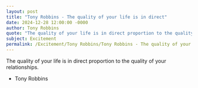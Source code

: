 ```yaml
---
layout: post
title: "Tony Robbins - The quality of your life is in direct"
date: 2024-12-28 12:00:00 -0000
author: Tony Robbins
quote: "The quality of your life is in direct proportion to the quality of your relationships."
subject: Excitement
permalink: /Excitement/Tony Robbins/Tony Robbins - The quality of your life is in direct
---
```


The quality of your life is in direct proportion to the quality of your relationships.

- Tony Robbins
